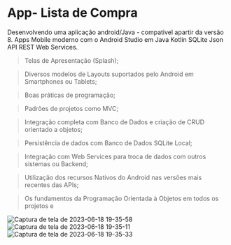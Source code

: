 # App- Lista de Compra

Desenvolvendo uma aplicação android/Java -  compativel apartir da versão 8.
Apps Mobile moderno com o Android Studio em Java Kotlin SQLite Json API REST Web Services.

> Telas de Apresentação (Splash);

>Diversos modelos de Layouts suportados pelo Android em Smartphones ou Tablets;

>Boas práticas de programação;

>Padrões de projetos como MVC;

>Integração completa com Banco de Dados e criação de CRUD orientado a objetos;

>Persistência de dados com Banco de Dados SQLite Local;

>Integração com Web Services para troca de dados com outros sistemas ou Backend;

>Utilização dos recursos Nativos do Android nas versões mais recentes das APIs;

>Os fundamentos da Programação Orientada à Objetos em todos os projetos e

![Captura de tela de 2023-06-18 19-35-58](https://github.com/Gismii/App-Android-List/assets/97984496/12bcf0b9-51d3-401d-99fa-69cc431a4e74)
![Captura de tela de 2023-06-18 19-35-11](https://github.com/Gismii/App-Android-List/assets/97984496/888515a4-4118-4d89-ae2b-66f594ec3db6)
![Captura de tela de 2023-06-18 19-35-33](https://github.com/Gismii/App-Android-List/assets/97984496/1ce80533-da29-4f83-a52d-086687719ee2)





